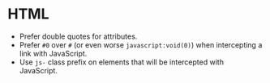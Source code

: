 HTML
====

* Prefer double quotes for attributes.
* Prefer `#0` over `#` (or even worse `javascript:void(0)`) when intercepting a link with JavaScript.
* Use `js-` class prefix on elements that will be intercepted with JavaScript.
